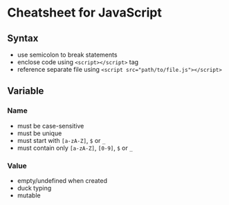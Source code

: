 Cheatsheet for JavaScript
=========================

## Syntax
* use semicolon to break statements
* enclose code using `<script></script>` tag
* reference separate file using `<script src="path/to/file.js"></script>`



## Variable
### Name
* must be case-sensitive
* must be unique
* must start with `[a-zA-Z]`, `$` or `_`
* must contain only `[a-zA-Z]`, `[0-9]`, `$` or `_`


### Value
* empty/undefined when created
* duck typing
* mutable
